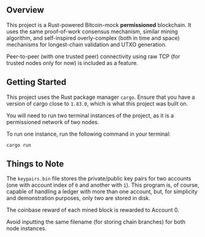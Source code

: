 ## Overview

This project is a Rust-powered Bitcoin-mock **permissioned** blockchain. It uses the same proof-of-work consensus mechanism, similar mining algorithm, and self-inspired overly-complex (both in time and space) mechanisms for longest-chain validation and UTXO generation.

Peer-to-peer (with one trusted peer) connectivity using raw TCP (for trusted nodes only for now) is included as a feature.

## Getting Started

This project uses the Rust package manager `cargo`. Ensure that you have a version of cargo close to `1.83.0`, which is what this project was built on.

You will need to run two terminal instances of the project, as it is a permissioned network of two nodes.

To run one instance, run the following command in your terminal:

```
cargo run
```

## Things to Note

The `keypairs.bin` file stores the private/public key pairs for two accounts (one with account index of `0` and another with `1`). This program is, of course, capable of handling a ledger with more than one account, but, for simplicity and demonstration purposes, only two are stored in disk.

The coinbase reward of each mined block is rewarded to Account 0.

Avoid inputting the same filename (for storing chain branches) for both node instances.
